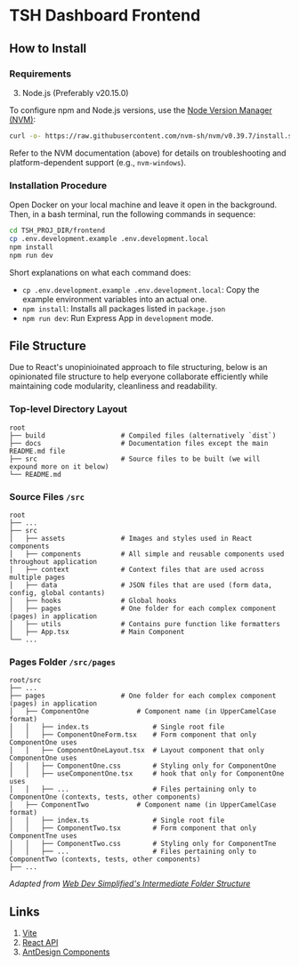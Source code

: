 # TSH Dashboard Frontend

## How to Install

### Requirements

3. Node.js (Preferably v20.15.0)

To configure npm and Node.js versions, use the [Node Version Manager (NVM)](https://github.com/nvm-sh/nvm?tab=readme-ov-file#installing-and-updating):

```bash
curl -o- https://raw.githubusercontent.com/nvm-sh/nvm/v0.39.7/install.sh | bash
```

Refer to the NVM documentation (above) for details on troubleshooting and platform-dependent support (e.g., `nvm-windows`).

### Installation Procedure

Open Docker on your local machine and leave it open in the background. Then, in a bash terminal, run the following commands in sequence:

```bash
cd TSH_PROJ_DIR/frontend
cp .env.development.example .env.development.local
npm install
npm run dev
```

Short explanations on what each command does:

- `cp .env.development.example .env.development.local`: Copy the example environment variables into an actual one.
- `npm install`: Installs all packages listed in `package.json`
- `npm run dev`: Run Express App in `development` mode.

## File Structure

Due to React's unopinioinated approach to file structuring, below is an opinionated file structure to help everyone collaborate efficiently while maintaining code modularity, cleanliness and readability.

### Top-level Directory Layout

```
root
├── build                   # Compiled files (alternatively `dist`)
├── docs                    # Documentation files except the main README.md file
├── src                     # Source files to be built (we will expound more on it below)
└── README.md
```

### Source Files `/src`

```
root
├── ...
├── src
│   ├── assets              # Images and styles used in React components
│   ├── components          # All simple and reusable components used throughout application
│   ├── context             # Context files that are used across multiple pages
│   ├── data                # JSON files that are used (form data, config, global contants)
│   ├── hooks               # Global hooks
│   ├── pages               # One folder for each complex component (pages) in application
│   ├── utils               # Contains pure function like formatters
│   ├── App.tsx             # Main Component
└── ...
```

### Pages Folder `/src/pages`

```
root/src
├── ...
├── pages                   # One folder for each complex component (pages) in application
│   ├── ComponentOne            # Component name (in UpperCamelCase format)
│   │   ├── index.ts                # Single root file
│   │   ├── ComponentOneForm.tsx    # Form component that only ComponentOne uses
│   │   ├── ComponentOneLayout.tsx  # Layout component that only ComponentOne uses
│   │   ├── ComponentOne.css        # Styling only for ComponentOne
│   │   ├── useComponentOne.tsx     # hook that only for ComponentOne uses
│   │   ├── ...                     # Files pertaining only to ComponentOne (contexts, tests, other components)
│   ├── ComponentTwo            # Component name (in UpperCamelCase format)
│   │   ├── index.ts                # Single root file
│   │   ├── ComponentTwo.tsx        # Form component that only ComponentTne uses
│   │   ├── ComponentTwo.css        # Styling only for ComponentTne
│   │   ├── ...                     # Files pertaining only to ComponentTwo (contexts, tests, other components)
├── ...
```

_Adapted from [Web Dev Simplified's Intermediate Folder Structure](https://blog.webdevsimplified.com/2022-07/react-folder-structure/)_

## Links

1. [Vite](/docs/vite.md)
2. [React API](https://react.dev/reference/react)
3. [AntDesign Components](https://ant.design/components/overview)
